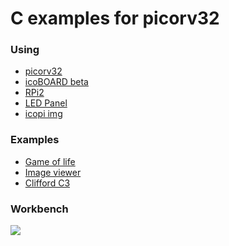 # C examples for picorv32

### Using

 * [picorv32](https://github.com/cliffordwolf/picorv32)
 * [icoBOARD beta](http://icoboard.org/icoboard-beta.html)
 * [RPi2](https://www.raspberrypi.org/products/raspberry-pi-2-model-b)
 * [LED Panel](http://bikerglen.com/projects/lighting/led-panel-1up/#The_LED_Panel)
 * [icopi img](https://mega.nz/#!U9cFBLLL!76Cuk1Tsltauhz_BKtxUNvf7VXbXZZ260sgM2DNnB5s)

### Examples

 * [Game of life](app_game_of_life/)
 * [Image viewer](app_image_viewer/)
 * [Clifford C3](http://svn.clifford.at/handicraft/2015/c3demo/)

### Workbench

![][workbench]

[workbench]: images/workbench.jpg
